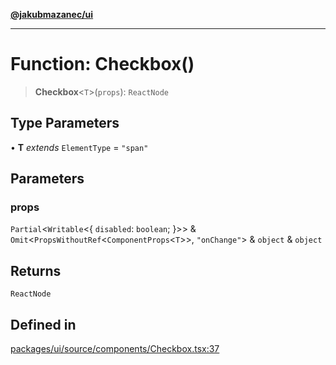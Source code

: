 [**@jakubmazanec/ui**](../README.md)

---

# Function: Checkbox()

> **Checkbox**\<`T`\>(`props`): `ReactNode`

## Type Parameters

• **T** _extends_ `ElementType` = `"span"`

## Parameters

### props

`Partial`\<`Writable`\<\{ `disabled`: `boolean`; \}\>\> &
`Omit`\<`PropsWithoutRef`\<`ComponentProps`\<`T`\>\>, `"onChange"`\> & `object` & `object`

## Returns

`ReactNode`

## Defined in

[packages/ui/source/components/Checkbox.tsx:37](https://github.com/jakubmazanec/tools/blob/4bb343d3736e4f9f11a014de3241c6054262151e/packages/ui/source/components/Checkbox.tsx#L37)
